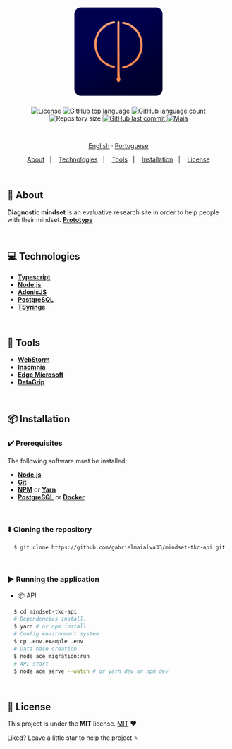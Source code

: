 <h1 align="center">
  <img src=".github/assets/images/tkc2.png" height="200px" alt="TKC">
</h1>

<p align="center">
  <img src="https://img.shields.io/github/license/gabrielmaialva33/mindset-tkc-api?color=00b8d3?style=flat&logo=appveyor" alt="License" />
  <img src="https://img.shields.io/github/languages/top/gabrielmaialva33/mindset-tkc-api?style=flat&logo=appveyor" alt="GitHub top language" >
  <img src="https://img.shields.io/github/languages/count/gabrielmaialva33/mindset-tkc-api?style=flat&logo=appveyor" alt="GitHub language count" >
  <img src="https://img.shields.io/github/repo-size/gabrielmaialva33/mindset-tkc-api?style=flat&logo=appveyor" alt="Repository size" >
  <a href="https://github.com/gabrielmaialva33/mindset-tkc-api/commits/master">
    <img src="https://img.shields.io/github/last-commit/gabrielmaialva33/mindset-tkc-api?style=flat&logo=appveyor" alt="GitHub last commit" >
    <img src="https://img.shields.io/badge/made%20by-Maia-15c3d6?style=flat&logo=appveyor" alt="Maia" >  
  </a>
</p>

<br>

<p align="center">
    <a href="README.md">English</a>
    ·
    <a href="README-pt.md">Portuguese</a>
</p>

<p align="center">
  <a href="#bookmark-about">About</a>&nbsp;&nbsp;&nbsp;|&nbsp;&nbsp;&nbsp;
  <a href="#computer-technologies">Technologies</a>&nbsp;&nbsp;&nbsp;|&nbsp;&nbsp;&nbsp;
  <a href="#wrench-tools">Tools</a>&nbsp;&nbsp;&nbsp;|&nbsp;&nbsp;&nbsp;
  <a href="#package-installation">Installation</a>&nbsp;&nbsp;&nbsp;|&nbsp;&nbsp;&nbsp;
  <a href="#memo-license">License</a>
</p>

<br>

## :bookmark: About

**Diagnostic mindset** is an evaluative research site in order to help people with their mindset.
**[Prototype](https://xd.adobe.com/view/1cd00465-5018-4347-94a0-cea970e02810-4983/)**

<br>

## :computer: Technologies

- **[Typescript](https://www.typescriptlang.org/)**
- **[Node.js](https://nodejs.org/)**
- **[AdonisJS](https://adonisjs.com/)**
- **[PostgreSQL](https://www.postgresql.org/)**
- **[TSyringe](https://github.com/microsoft/tsyringe/)**

<br>

## :wrench: Tools

- **[WebStorm](https://www.jetbrains.com/webstorm/)**
- **[Insomnia](https://insomnia.rest/)**
- **[Edge Microsoft](https://www.microsoft.com/en-us/edge/)**
- **[DataGrip](https://www.jetbrains.com/datagrip/)**

<br>

## :package: Installation

### :heavy_check_mark: **Prerequisites**

The following software must be installed:

- **[Node.js](https://nodejs.org/en/)**
- **[Git](https://git-scm.com/)**
- **[NPM](https://www.npmjs.com/)** or **[Yarn](https://yarnpkg.com/)**
- **[PostgreSQL](https://www.postgresql.org/download/)** or **[Docker](https://www.docker.com/get-started/)**

<br>

### :arrow_down: **Cloning the repository**

```sh
  $ git clone https://github.com/gabrielmaialva33/mindset-tkc-api.git
```

<br>

### :arrow_forward: **Running the application**

- :package: API

```sh
  $ cd mindset-tkc-api
  # Dependencies install.
  $ yarn # or npm install
  # Config environment system
  $ cp .env.example .env
  # Data base creation.
  $ node ace migration:run
  # API start
  $ node ace serve --watch # or yarn dev or npm dev
```

<br>

## :memo: License

This project is under the **MIT** license. [MIT](./LICENSE) ❤️

Liked? Leave a little star to help the project ⭐
